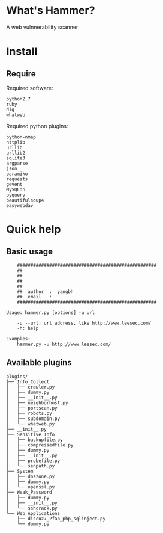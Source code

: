 What's Hammer?
===================================  
A web vulnnerability scanner

Install
=================================== 

 Require
----------------------------------- 
Required software:
```
python2.7
ruby
dig
whatweb
```

Required python plugins:
```
python-nmap
httplib
urllib
urllib2
sqlite3
argparse 
json
paramiko
requests
gevent
MySQLdb
pyquery
beautifulsoup4
easywebdav
```

Quick help
===================================  
Basic usage
----------------------------------- 
```
	####################################################
	##
	##
	##
	##	
	##	author	:  yangbh
	##	email  	:  
	####################################################
	
Usage: hammer.py [options] -u url

	-u --url: url address, like http://www.leesec.com/
	-h: help

Examples:
	hammer.py -u http://www.leesec.com/
```

Available plugins
----------------------------------- 
```
plugins/
├── Info_Collect
│   ├── crawler.py
│   ├── dummy.py
│   ├── __init__.py
│   ├── neighborhost.py
│   ├── portscan.py
│   ├── robots.py
│   ├── subdomain.py
│   └── whatweb.py
├── __init__.py
├── Sensitive_Info
│   ├── backupfile.py
│   ├── compressedfile.py
│   ├── dummy.py
│   ├── __init__.py
│   ├── probefile.py
│   └── senpath.py
├── System
│   ├── dnszone.py
│   ├── dummy.py
│   └── openssl.py
├── Weak_Password
│   ├── dummy.py
│   ├── __init__.py
│   └── sshcrack.py
└── Web_Applications
    ├── discuz7_2fap_php_sqlinject.py
    └── dummy.py
```